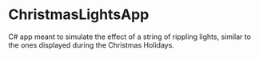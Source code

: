 # ChristmasLightsApp
C# app meant to simulate the effect of a string of rippling lights, similar to the ones displayed during the Christmas Holidays.
